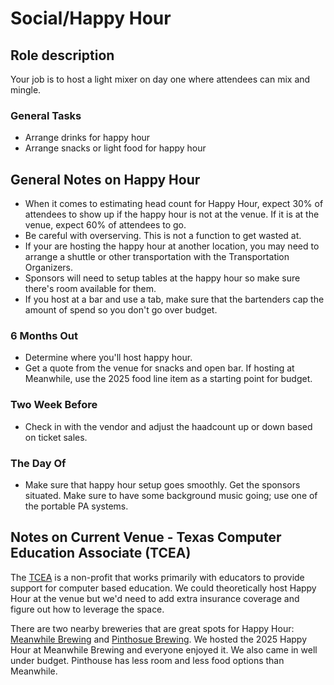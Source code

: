 # Social/Happy Hour

## Role description

Your job is to host a light mixer on day one where attendees can mix and mingle.

### General Tasks

* Arrange drinks for happy hour
* Arrange snacks or light food for happy hour

## General Notes on Happy Hour

* When it comes to estimating head count for Happy Hour, expect 30% of attendees to show up if the happy hour is not at the venue. If it is at the venue, expect 60% of attendees to go.
* Be careful with overserving. This is not a function to get wasted at.
* If your are hosting the happy hour at another location, you may need to arrange a shuttle or other transportation with the Transportation Organizers.
* Sponsors will need to setup tables at the happy hour so make sure there's room available for them.
* If you host at a bar and use a tab, make sure that the bartenders cap the amount of spend so you don't go over budget.

### 6 Months Out

* Determine where you'll host happy hour. 
* Get a quote from the venue for snacks and open bar. If hosting at Meanwhile, use the 2025 food line item as a starting point for budget.

### Two Week Before

* Check in with the vendor and adjust the haadcount up or down based on ticket sales.

### The Day Of

* Make sure that happy hour setup goes smoothly. Get the sponsors situated. Make sure to have some background music going; use one of the portable PA systems.

## Notes on Current Venue - Texas Computer Education Associate (TCEA)

The [TCEA](https://tcea.org/) is a non-profit that works primarily with educators to provide support for computer based education. We could theoretically host Happy Hour at the venue but we'd need to add extra insurance coverage and figure out how to leverage the space.

There are two nearby breweries that are great spots for Happy Hour: [Meanwhile Brewing](https://www.meanwhilebeer.com/) and [Pinthosue Brewing](https://pinthouse.com/). We hosted the 2025 Happy Hour at Meanwhile Brewing and everyone enjoyed it. We also came in well under budget. Pinthouse has less room and less food options than Meanwhile.
